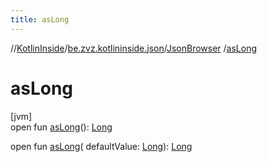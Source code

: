 ```yaml
---
title: asLong
---
```

//[KotlinInside](../../../index.html)/[be.zvz.kotlininside.json](../index.html)/[JsonBrowser](index.html)
/[asLong](as-long.html)

# asLong

[jvm]\
open fun [asLong](as-long.html)(): [Long](https://kotlinlang.org/api/latest/jvm/stdlib/kotlin/-long/index.html)

open fun [asLong](as-long.html)(
defaultValue: [Long](https://kotlinlang.org/api/latest/jvm/stdlib/kotlin/-long/index.html)): [Long](https://kotlinlang.org/api/latest/jvm/stdlib/kotlin/-long/index.html)




